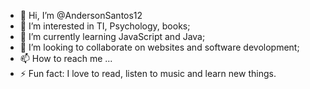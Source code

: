 - 👋 Hi, I’m @AndersonSantos12
- 👀 I’m interested in TI, Psychology, books;
- 🌱 I’m currently learning JavaScript and Java;
- 💞️ I’m looking to collaborate on websites and software devolopment;
- 📫 How to reach me ...
- ⚡ Fun fact: I love to read, listen to music and learn new things.

